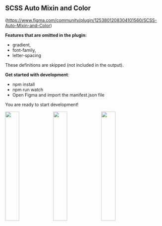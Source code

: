 ## SCSS Auto Mixin and Color 

(https://www.figma.com/community/plugin/1253801208304101560/SCSS-Auto-Mixin-and-Color)

**Features that are omitted in the plugin:**
- gradient,
- font-family,
- letter-spacing

These definitions are skipped (not included in the output).

**Get started with development**:
- npm install
- npm run watch
- Open Figma and import the manifest.json file

You are ready to start development!

<img src="https://i.hizliresim.com/rjieb5q.png" width="30%"> <img src="https://i.hizliresim.com/a5ba8sw.png" width="30%"> <img src="https://i.hizliresim.com/3a9xrxx.png" width="30%">
